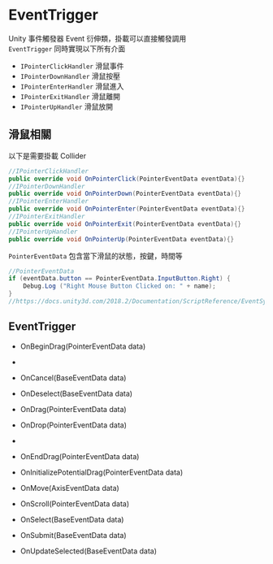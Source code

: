 # EventTrigger

Unity 事件觸發器 Event 衍伸類，掛載可以直接觸發調用<br>
`EventTrigger` 同時實現以下所有介面

+ `IPointerClickHandler` 滑鼠事件
+ `IPointerDownHandler` 滑鼠按壓
+ `IPointerEnterHandler` 滑鼠進入
+ `IPointerExitHandler` 滑鼠離開
+ `IPointerUpHandler` 滑鼠放開

## 滑鼠相關

以下是需要掛載 Collider

```csharp
//IPointerClickHandler
public override void OnPointerClick(PointerEventData eventData){}
//IPointerDownHandler
public override void OnPointerDown(PointerEventData eventData){}
//IPointerEnterHandler
public override void OnPointerEnter(PointerEventData eventData){}
//IPointerExitHandler
public override void OnPointerExit(PointerEventData eventData){}
//IPointerUpHandler
public override void OnPointerUp(PointerEventData eventData){}
```

`PointerEventData` 包含當下滑鼠的狀態，按鍵，時間等<br>

```C#
//PointerEventData
if (eventData.button == PointerEventData.InputButton.Right) {
    Debug.Log ("Right Mouse Button Clicked on: " + name);
}
//https://docs.unity3d.com/2018.2/Documentation/ScriptReference/EventSystems.PointerEventData.html
```

## EventTrigger

+ OnBeginDrag(PointerEventData data)
+ 
+ OnCancel(BaseEventData data)

+ OnDeselect(BaseEventData data)

+ OnDrag(PointerEventData data)

+ OnDrop(PointerEventData data)
+ 
+ OnEndDrag(PointerEventData data)

+ OnInitializePotentialDrag(PointerEventData data)

+ OnMove(AxisEventData data)

+ OnScroll(PointerEventData data)

+ OnSelect(BaseEventData data)

+ OnSubmit(BaseEventData data)

+ OnUpdateSelected(BaseEventData data)
